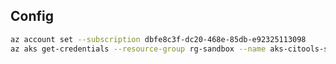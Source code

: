 ## Config

```bash
az account set --subscription dbfe8c3f-dc20-468e-85db-e92325113098 
az aks get-credentials --resource-group rg-sandbox --name aks-citools-sbx-ue
```

```bash

```